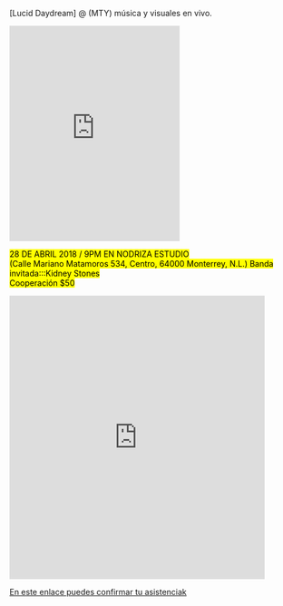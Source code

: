 <script type="text/javascript" src="//s7.addthis.com/js/300/addthis_widget.js#pubid=ra-5ae0124d0ca2f50c"></script>

[Lucid Daydream] @ (MTY)
música y visuales en vivo.

 
<iframe src="https://open.spotify.com/embed/album/7vTqh5vR6kgd2N4YfohT3o" width="300" height="380" frameborder="0" allowtransparency="true"></iframe>

 <mark>28 DE ABRIL 2018 / 9PM EN NODRIZA ESTUDIO<br>
 (Calle Mariano Matamoros 534, Centro, 64000 Monterrey, N.L.) Banda invitada:::Kidney Stones</mark><br>
  <mark>Cooperación $50</mark>

 
 <iframe width="450" height="500" id="gmap_canvas" src="https://maps.google.com/maps?q=nodriza estudio&t=&z=13&ie=UTF8&iwloc=&output=embed" frameborder="0" scrolling="no" marginheight="0" marginwidth="0"></iframe>
<style>.mapouter{overflow:hidden;height:500px;width:600px;}.gmap_canvas {background:none!important;height:500px;width:600px;}</style>

<a href="https://www.facebook.com/events/605209719820646/">En este enlace puedes confirmar tu asistenciak</a>

<div class="addthis_inline_follow_toolbox"></div>
